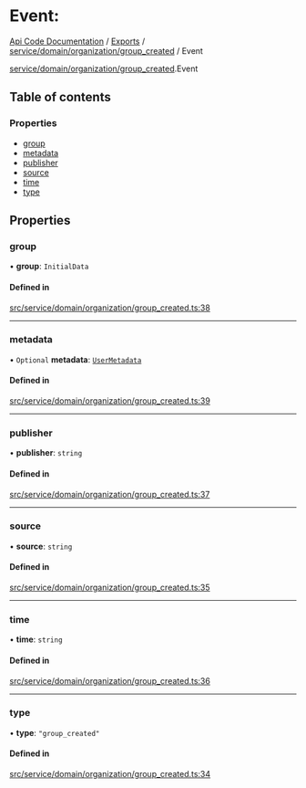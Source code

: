 # Event: 
 
[Api Code Documentation](../README.md) / [Exports](../modules.md) / [service/domain/organization/group\_created](../modules/service_domain_organization_group_created.md) / Event

[service/domain/organization/group_created](../modules/service_domain_organization_group_created.md).Event

## Table of contents

### Properties

- [group](service_domain_organization_group_created.Event.md#group)
- [metadata](service_domain_organization_group_created.Event.md#metadata)
- [publisher](service_domain_organization_group_created.Event.md#publisher)
- [source](service_domain_organization_group_created.Event.md#source)
- [time](service_domain_organization_group_created.Event.md#time)
- [type](service_domain_organization_group_created.Event.md#type)

## Properties

### group

• **group**: `InitialData`

#### Defined in

[src/service/domain/organization/group_created.ts:38](https://github.com/openkfw/TruBudget/blob/a06c11b/api/src/service/domain/organization/group_created.ts#L38)

___

### metadata

• `Optional` **metadata**: [`UserMetadata`](../modules/service_domain_metadata.md#usermetadata)

#### Defined in

[src/service/domain/organization/group_created.ts:39](https://github.com/openkfw/TruBudget/blob/a06c11b/api/src/service/domain/organization/group_created.ts#L39)

___

### publisher

• **publisher**: `string`

#### Defined in

[src/service/domain/organization/group_created.ts:37](https://github.com/openkfw/TruBudget/blob/a06c11b/api/src/service/domain/organization/group_created.ts#L37)

___

### source

• **source**: `string`

#### Defined in

[src/service/domain/organization/group_created.ts:35](https://github.com/openkfw/TruBudget/blob/a06c11b/api/src/service/domain/organization/group_created.ts#L35)

___

### time

• **time**: `string`

#### Defined in

[src/service/domain/organization/group_created.ts:36](https://github.com/openkfw/TruBudget/blob/a06c11b/api/src/service/domain/organization/group_created.ts#L36)

___

### type

• **type**: ``"group_created"``

#### Defined in

[src/service/domain/organization/group_created.ts:34](https://github.com/openkfw/TruBudget/blob/a06c11b/api/src/service/domain/organization/group_created.ts#L34)
